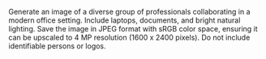 Generate an image of a diverse group of professionals collaborating in a modern office setting. Include laptops, documents, and bright natural lighting. Save the image in JPEG format with sRGB color space, ensuring it can be upscaled to 4 MP resolution (1600 x 2400 pixels). Do not include identifiable persons or logos.